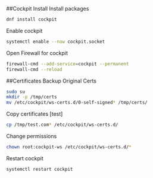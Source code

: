 ##Cockpit Install
Install packages
```bash
dnf install cockpit
```

Enable cockpit
```bash
systemctl enable --now cockpit.socket
```

Open Firewall for cockpit
```bash
firewall-cmd --add-service=cockpit --permanent
firewall-cmd --reload
```

##Certificates
Backup Original Certs
```bash
sudo su
mkdir -p /tmp/certs
mv /etc/cockpit/ws-certs.d/0-self-signed* /tmp/certs/
```

Copy certificates [test]
```bash
cp /tmp/test.com* /etc/cockpit/ws-certs.d/
```

Change permissions
```bash
chown root:cockpit-ws /etc/cockpit/ws-certs.d/*
```

Restart cockpit
```bash
systemctl restart cockpit
```
